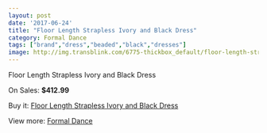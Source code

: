 ```yaml
---
layout: post
date: '2017-06-24'
title: "Floor Length Strapless Ivory and Black Dress"
category: Formal Dance
tags: ["brand","dress","beaded","black","dresses"]
image: http://img.transblink.com/6775-thickbox_default/floor-length-strapless-ivory-and-black-dress.jpg
---
```

Floor Length Strapless Ivory and Black Dress

On Sales: **$412.99**
<a href="https://www.transblink.com/en/formal-dance/2191-floor-length-strapless-ivory-and-black-dress.html"><amp-img layout="responsive" width="600" height="600" src="//img.transblink.com/6775-thickbox_default/floor-length-strapless-ivory-and-black-dress.jpg" alt="Floor Length Strapless Ivory and Black Dress 0" /></a>
<a href="https://www.transblink.com/en/formal-dance/2191-floor-length-strapless-ivory-and-black-dress.html"><amp-img layout="responsive" width="600" height="600" src="//img.transblink.com/6776-thickbox_default/floor-length-strapless-ivory-and-black-dress.jpg" alt="Floor Length Strapless Ivory and Black Dress 1" /></a>

Buy it: [Floor Length Strapless Ivory and Black Dress](https://www.transblink.com/en/formal-dance/2191-floor-length-strapless-ivory-and-black-dress.html "Floor Length Strapless Ivory and Black Dress")

View more: [Formal Dance](https://www.transblink.com/en/6-formal-dance "Formal Dance")